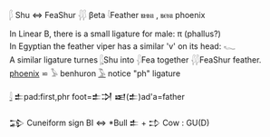 𓆄 Shu ⇔ FeaShur 𓆅𓆄 βeta 𓇋Feather ⲃⲏⲛⲓ , ⲃⲉⲛⲓ phoenix  

In Linear B, there is a small ligature for male: π (phallus?)  
In Egyptian the feather viper has a similar 'v' on its head: 𓆑  
A similar ligature turnes [𓆄](𓆄)Shu into 𓆅Fea together 𓆅𓆄FeaShur feather.  
[phoenix](phoenix) ⋍ 𓅥 benhuron [𓅣](𓅣) notice "ph" ligature  

[𓇋](𓇋) 𒉺pad:first,phr 	foot=𒉺𒋫 𒀜(𒉺)ad'a=father  


𒁉 Cuneiform sign BI ⇔ *Bull 𒉺 + 𒄞 Cow : GU(D)  